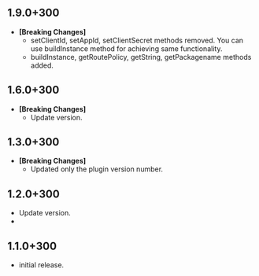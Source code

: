 ## 1.9.0+300
- **[Breaking Changes]**
  - setClientId, setAppId, setClientSecret methods removed. You can use buildInstance method for achieving same functionality.
  - buildInstance, getRoutePolicy, getString, getPackagename methods added.
  
## 1.6.0+300
- **[Breaking Changes]**
  - Update version.

## 1.3.0+300
- **[Breaking Changes]**
    - Updated only the plugin version number.
    
## 1.2.0+300

* Update version.
* 
## 1.1.0+300

* initial release.
